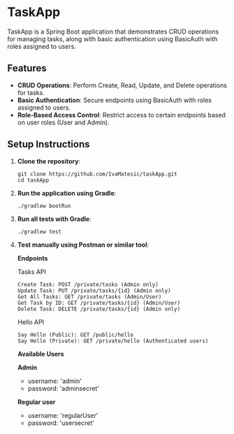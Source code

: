# TaskApp

TaskApp is a Spring Boot application that demonstrates CRUD operations for managing tasks, along with basic authentication using BasicAuth with roles assigned to users.

## Features

- **CRUD Operations**: Perform Create, Read, Update, and Delete operations for tasks.
- **Basic Authentication**: Secure endpoints using BasicAuth with roles assigned to users.
- **Role-Based Access Control**: Restrict access to certain endpoints based on user roles (User and Admin).

## Setup Instructions

1. **Clone the repository**:

   ```
   git clone https://github.com/IvaMatesic/taskApp.git
   cd taskApp
   ```

2. **Run the application using Gradle**:

   ```
   ./gradlew bootRun
   ```

3. **Run all tests with Gradle**:
    ```
    ./gradlew test
    ```

4. **Test manually using Postman or similar tool**:

    **Endpoints**  
  
    Tasks API
    ```
    Create Task: POST /private/tasks (Admin only)
    Update Task: PUT /private/tasks/{id} (Admin only)
    Get All Tasks: GET /private/tasks (Admin/User)
    Get Task by ID: GET /private/tasks/{id} (Admin/User)
    Delete Task: DELETE /private/tasks/{id} (Admin only)
    ```

    Hello API
    ```
    Say Hello (Public): GET /public/hello
    Say Hello (Private): GET /private/hello (Authenticated users)
    ```

    **Available Users**
     
      **Admin**
    
      - username: 'admin'
      - password: 'adminsecret'

   
      **Regular user**
     
      - username: 'regularUser'
      - password: 'usersecret'
